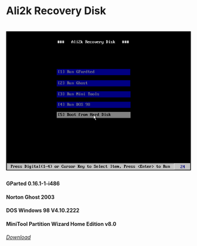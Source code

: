 # Ali2k Recovery Disk

# ![Ali2k Recovery Disk](docs/02.jpg)

#### GParted 0.16.1-1-i486
#### Norton Ghost 2003
#### DOS Windows 98 V4.10.2222
#### MiniTool Partition Wizard Home Edition v8.0

###### [Download](https://www.dropbox.com/s/zq49s7hon8vjelf/Image_recovery_disk_v1.iso?dl=0)
